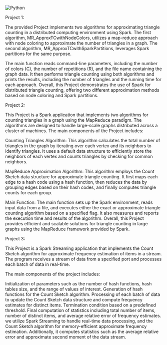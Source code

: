 ![Python](https://img.shields.io/badge/language-python-blue.svg)

Project 1:

The provided Project implements two algorithms for approximating triangle counting in a distributed computing environment using Spark. 
The first algorithm, MR_ApproxTCwithNodeColors, utilizes a map-reduce approach with node coloring to approximate the number of triangles in a graph. 
The second algorithm, MR_ApproxTCwithSparkPartitions, leverages Spark partitions for the same purpose.

The main function reads command-line parameters, including the number of colors (C), the number of repetitions (R), and the file name containing the graph data. 
It then performs triangle counting using both algorithms and prints the results, including the number of triangles and the running time for each approach.
Overall, this Project demonstrates the use of Spark for distributed triangle counting, offering two different approximation methods based on node coloring and Spark partitions.



Project 2:

This Project is a Spark application that implements two algorithms for counting triangles in a graph using the MapReduce paradigm. 
The algorithms are designed to handle large-scale graphs distributed across a cluster of machines.
The main components of the Project includes:

Counting Triangles Algorithm: This algorithm calculates the total number of triangles in the graph by iterating over each vertex and its neighbors to identify triangles. It uses a default data structure to efficiently store the neighbors of each vertex and counts triangles by checking for common neighbors.

MapReduce Approximation Algorithm: 
This algorithm employs the Count Sketch data structure for approximate triangle counting. It first maps each edge to a hash code using a hash function, then reduces the data by grouping edges based on their hash codes, and finally computes triangle counts for each group.

Main Function: The main function sets up the Spark environment, reads input data from a file, and executes either the exact or approximate triangle counting algorithm based on a specified flag. It also measures and reports the execution time and results of the algorithm.
Overall, this Project provides efficient and scalable solutions for triangle counting in large graphs using the MapReduce framework provided by Spark.


Project 3:

This Project is a Spark Streaming application that implements the Count Sketch algorithm for approximate frequency estimation of items in a stream. The program receives a stream of data from a specified port and processes each batch of data in real-time.

The main components of the project includes:

Initialization of parameters such as the number of hash functions, hash tables size, and the range of values of interest.
Generation of hash functions for the Count Sketch algorithm.
Processing of each batch of data to update the Count Sketch data structure and compute frequency estimates for distinct items.
Termination condition based on a predefined threshold.
Final computation of statistics including total number of items, number of distinct items, and average relative error of frequency estimates.
we utilize Spark Streaming to handle real-time data processing, and the Count Sketch algorithm for memory-efficient approximate frequency estimation. Additionally, it computes statistics such as the average relative error and approximate second moment of the data stream.
